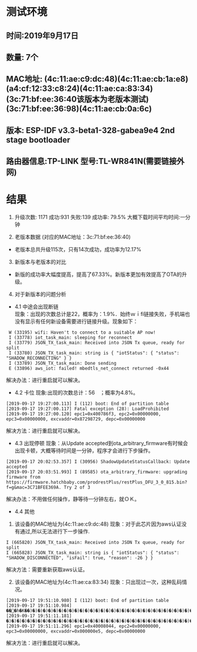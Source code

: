 # 测试环境

## 时间:2019年9月17日
## 数量: 7个
## MAC地址: (4c:11:ae:c9:dc:48)(4c:11:ae:cb:1a:e8)(a4:cf:12:33:c8:24)(4c:11:ae:ca:83:34)(3c:71:bf:ee:36:40该版本为老版本测试)(3c:71:bf:ee:36:98)(4c:11:ae:cb:0a:6c)
## 版本: ESP-IDF v3.3-beta1-328-gabea9e4 2nd stage bootloader

## 路由器信息:TP-LINK   型号:TL-WR841N(需要链接外网)

# 结果

1. 升级次数: 1171
成功:931
失败:139
成功率: 79.5%
大概下载时间平均时间:一分钟

2. 老版本数据 (对应的MAC地址：3c:71:bf:ee:36:40)
* 老版本总共升级115次，只有14次成功，成功率为12.17%

3. 新版本与老版本的对比
* 新版的成功率大幅度提高，提高了67.33%。新版本更加有效提高了OTA的升级。


4. 对于新版本的问题分析

* 4.1 中途会出现断链  
现象：出现的次数总计是22，概率为：1.9%．始终ｗｉfi链接失败，手机端也没有显示有任何新设备需要进行链接升级。现象如下：
```
 W (33195) wifi: Haven't to connect to a suitable AP now!
 I (33778) iot_task_main: sleeping for reconnect
 I (33779) JSON_TX_task_main: Received into JSON Tx queue, ready for split
 I (33780) JSON_TX_task_main: string is { "iotStatus": { "status": "SHADOW_RECONNECTING" } }
 I (33789) JSON_TX_task_main: Done sending
 E (33896) aws_iot: failed! mbedtls_net_connect returned -0x44
 ```
解决办法：进行重启就可以解决。

* 4.2 卡位
现象:出现的次数总计：56　；概率为4.8%。
```
[2019-09-17 19:27:00.113] I (112) boot: End of partition table
[2019-09-17 19:27:00.117] Fatal exception (28): LoadProhibited
[2019-09-17 19:27:00.120] epc1=0x400786f3, epc2=0x00000000, epc3=0x00000000, excvaddr=0x87298729, depc=0x00000000
```
解决方法：进行重启就可以解决。

* 4.3 出现停顿
现象：从Update accepted到ota_arbitrary_firmware有时候会出现卡顿，大概等待时间是一分钟，程序才会进行下步操作。
```
[2019-09-17 20:02:53.357] I (30956) ShadowUpdateStatusCallback: Update accepted
[2019-09-17 20:03:51.993] I (89585) ota_arbitrary_firmware: upgrading firmware from https://firmware.hatchbaby.com/prodrestPlus/restPlus_DFU_3_0_815.bin?f=g&mac=3C71BFEE369A. Try 2 of 3
```
解决办法：不用做任何操作，静等待一分钟左右，就ＯＫ。

* 4.4 其他
1. 该设备的MAC地址为(4c:11:ae:c9:dc:48)
现象：对于此芯片因为aws认证没有通过,所以无法进行下一步操作.
```
I (665820) JSON_TX_task_main: Received into JSON Tx queue, ready for split
I (665828) JSON_TX_task_main: string is { "iotStatus": { "status": "SHADOW_DISCONNECTED", "isFail": true, "reason": -26 } }
```
解决方法：需要重新获取aws认证。

2. 该设备的MAC地址为(4c:11:ae:ca:83:34)
现象：只出现过一次，这种乱码情况。
```
[2019-09-17 19:51:10.980] I (112) boot: End of partition table
[2019-09-17 19:51:10.984] ���h�K��)�)�)�)�)�)�)�)�)�)�)�)�)�)�)�)�)�)�)�)�)�)�)�)�)�)�)�)�)�)�)�)�)�)�)�)�)�)�)�)�)�)�)�)�)�)�)�)�)�)�)�)�)�)�)�)�)�)�)�)�)�)�)�)�)�)�)�)�)�)�)�)�)�)�)�)�)�)�)�)�)�)�)�)�d
[2019-09-17 19:51:11.181] �)�)�)�)�)�)�)�)�)�)�)�)�)�)�)�)�)�)�)�)�)�)�)�)�)�)�)�)�)�)�)�)�)�)�)�)�)�)�)�)�)�)�)�)�)�)�)�)�)�)�)�)�)�)�)�)�)�)�)�)�)�)�)�)�)�)�)�)�)�)�)�)�)�)�)�)�)�)�)�)�)�)�)�)�)�)�)�)�d
[2019-09-17 19:51:11.296] epc1=0x40008044, epc2=0x00000000, epc3=0x00000000, excvaddr=0x000000e5, depc=0x00000000
```
解决方法：进行重启就可以解决。








